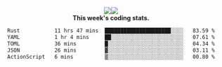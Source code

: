 <div align="center" style="display: flex; justify-content: center; align-items: center; height: auto;">
  <div style="display: flex; align-items: center;">
    <img src="https://github-readme-streak-stats.herokuapp.com/?user=innerviewer&theme=black-ice&hide_border=true&stroke=0000&background=0D1117&ring=0080FF&fire=0080FF&currStreakLabel=0080FF" style="height: auto;" />
  </div>
  <div>
    <img src="https://github-readme-stats-one-bice.vercel.app/api/top-langs/?username=innerviewer&role=OWNER,ORGANIZATION_MEMBER,COLLABORATOR&show_icons=true&count_private=true&hide_border=true&title_color=0080FF&icon_color=ffffff&text_color=c9d1d9&bg_color=0d1117" style="height: auto;" />
  </div>
</div>


<div align="center"><b>This week's coding stats.</b>
<!--START_SECTION:waka-->

```txt
Rust           11 hrs 47 mins  █████████████████████░░░░   83.59 %
YAML           1 hr 4 mins     ██░░░░░░░░░░░░░░░░░░░░░░░   07.61 %
TOML           36 mins         █░░░░░░░░░░░░░░░░░░░░░░░░   04.34 %
JSON           26 mins         ▓░░░░░░░░░░░░░░░░░░░░░░░░   03.11 %
ActionScript   6 mins          ▒░░░░░░░░░░░░░░░░░░░░░░░░   00.80 %
```

<!--END_SECTION:waka-->
</div>
